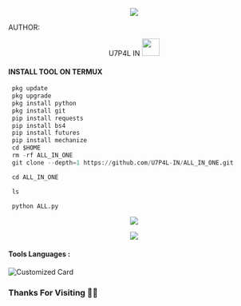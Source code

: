 <p align="center"><img src="https://github.com/U7P4L-IN/ALL_IN_ONE/blob/main/image/ALL_IN_ONE%7B10_TOOLS%7D.png">

AUTHOR:
<p align="center">
U7P4L IN <img src="https://emojis.slackmojis.com/emojis/images/1588315024/8823/hyperkitty.gif" width="35px"></i></b></h2> 


  
#### INSTALL TOOL ON TERMUX
```python
 pkg update
 pkg upgrade
 pkg install python
 pkg install git
 pip install requests
 pip install bs4
 pip install futures
 pip install mechanize
 cd $HOME 
 rm -rf ALL_IN_ONE
 git clone --depth=1 https://github.com/U7P4L-IN/ALL_IN_ONE.git

 cd ALL_IN_ONE

 ls

 python ALL.py
```
<p align="center"><img src="https://github.com/U7P4L-IN/ALL_IN_ONE/blob/main/image/carbon%20(5).png">

<p align="center"><img src="https://github.com/U7P4L-IN/ALL_IN_ONE/blob/main/Screenshot_2023-07-13-15-48-50-663_com.termux-01.jpeg">


#### Tools Languages :

![Customized Card](https://github-readme-stats.vercel.app/api/pin?username=U7P4L-IN&repo=ALL_IN_ONE&title_color=fff&icon_color=f9f9f9&text_color=9f9f9f&bg_color=151515)

### Thanks For Visiting 🧡🧡
